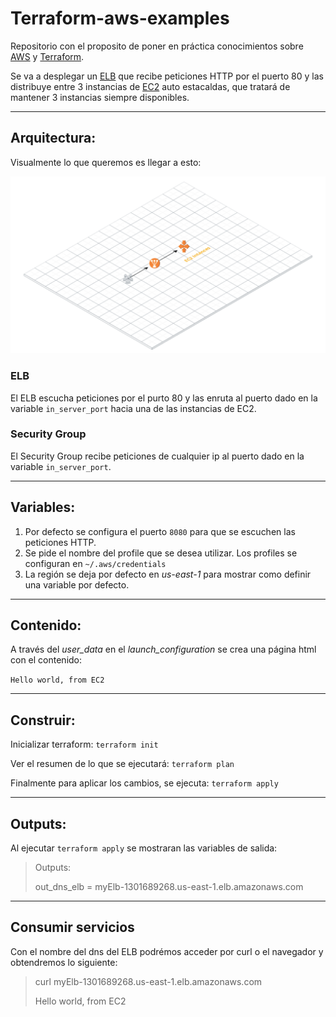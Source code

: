 # Terraform-aws-examples

Repositorio con el proposito de poner en práctica conocimientos sobre [AWS](https://aws.amazon.com/) y [Terraform](https://www.terraform.io/).

Se va a desplegar un [ELB](https://aws.amazon.com/elasticloadbalancing/getting-started/) que recibe peticiones HTTP por el puerto 80 y las distribuye entre 3 instancias de [EC2](https://docs.aws.amazon.com/autoscaling/ec2/userguide/what-is-amazon-ec2-auto-scaling.html) auto estacaldas, que tratará de mantener 3 instancias siempre disponibles.

---

## Arquitectura:

Visualmente lo que queremos es llegar a esto:

![alt tet](https://github.com/fadavidos/terraform-aws-examples/blob/master/images/Topology.png "Topoología")

### ELB

El ELB escucha peticiones por el purto 80 y las enruta al puerto dado en la variable `in_server_port` hacia una de las instancias de EC2.

### Security Group

El Security Group recibe peticiones de cualquier ip al puerto dado en la variable `in_server_port`.

---

## Variables:

1. Por defecto se configura el puerto `8080` para que se escuchen las peticiones HTTP.
2. Se pide el nombre del profile que se desea utilizar. Los profiles se configuran en `~/.aws/credentials`
3. La región se deja por defecto en *us-east-1* para mostrar como definir una variable por defecto.

---

## Contenido:

A través del *user_data* en el *launch_configuration* se crea una página html con el contenido:

`Hello world, from EC2`

---

## Construir:

Inicializar terraform:
`terraform init`

Ver el resumen de lo que se ejecutará:
`terraform plan`

Finalmente para aplicar los cambios, se ejecuta:
`terraform apply`

---

## Outputs:

Al ejecutar `terraform apply` se mostraran las variables de salida:


>Outputs:
>
>out_dns_elb = myElb-1301689268.us-east-1.elb.amazonaws.com

---

## Consumir servicios

Con el nombre del dns del ELB podrémos acceder por curl o el navegador y obtendremos lo siguiente:

> curl myElb-1301689268.us-east-1.elb.amazonaws.com
>
> Hello world, from EC2
